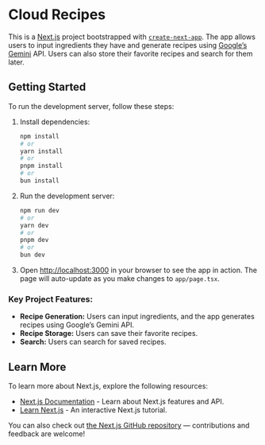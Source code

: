 
# Cloud Recipes

This is a [Next.js](https://nextjs.org) project bootstrapped with [`create-next-app`](https://nextjs.org/docs/app/api-reference/cli/create-next-app). The app allows users to input ingredients they have and generate recipes using [Google’s Gemini](https://cloud.google.com/products/ai/gemini) API. Users can also store their favorite recipes and search for them later.

## Getting Started

To run the development server, follow these steps:

1. Install dependencies:
   ```bash
   npm install
   # or
   yarn install
   # or
   pnpm install
   # or
   bun install
   ```

2. Run the development server:
   ```bash
   npm run dev
   # or
   yarn dev
   # or
   pnpm dev
   # or
   bun dev
   ```

3. Open [http://localhost:3000](http://localhost:3000) in your browser to see the app in action. The page will auto-update as you make changes to `app/page.tsx`.

### Key Project Features:
- **Recipe Generation:** Users can input ingredients, and the app generates recipes using Google’s Gemini API.
- **Recipe Storage:** Users can save their favorite recipes.
- **Search:** Users can search for saved recipes.

## Learn More

To learn more about Next.js, explore the following resources:

- [Next.js Documentation](https://nextjs.org/docs) - Learn about Next.js features and API.
- [Learn Next.js](https://nextjs.org/learn) - An interactive Next.js tutorial.

You can also check out [the Next.js GitHub repository](https://github.com/vercel/next.js) — contributions and feedback are welcome!
